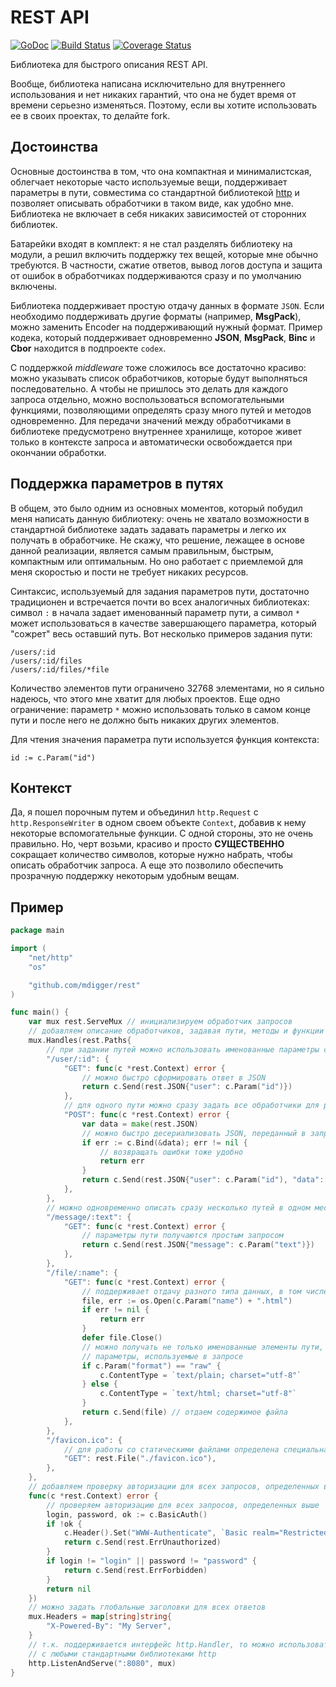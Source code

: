 # REST API

[![GoDoc](https://godoc.org/github.com/mdigger/rest?status.svg)](https://godoc.org/github.com/mdigger/rest)
[![Build Status](https://travis-ci.org/mdigger/rest.svg)](https://travis-ci.org/mdigger/rest)
[![Coverage Status](https://coveralls.io/repos/mdigger/rest/badge.svg?branch=master&service=github)](https://coveralls.io/github/mdigger/rest?branch=master)

Библиотека для быстрого описания REST API.

Вообще, библиотека написана исключительно для внутреннего использования и
нет никаких гарантий, что она не будет время от времени серьезно изменяться.
Поэтому, если вы хотите использовать ее в своих проектах, то делайте fork.


## Достоинства

Основные достоинства в том, что она компактная и минималистская, облегчает
некоторые часто используемые вещи, поддерживает параметры в пути, совместима
со стандартной библиотекой [http](https://golang.org/pkg/net/http/) 
и позволяет описывать обработчики в таком виде, как удобно мне. Библиотека 
не включает в себя никаких зависимостей от сторонних библиотек.

Батарейки входят в комплект: я не стал разделять библиотеку на модули, а
решил включить поддержку тех вещей, которые мне обычно требуются. В
частности, сжатие ответов, вывод логов доступа и защита от ошибок в
обработчиках поддерживаются сразу и по умолчанию включены.

Библиотека поддерживает простую отдачу данных в формате `JSON`. Если
необходимо поддерживать другие форматы (например, **MsgPack**), можно
заменить Encoder на поддерживающий нужный формат. Пример кодека, который
поддерживает одновременно **JSON**, **MsgPack**, **Binc** и **Cbor** 
находится в подпроекте `codex`.

С поддержкой _middleware_ тоже сложилось все достаточно красиво: можно
указывать список обработчиков, которые будут выполняться последовательно.
А чтобы не пришлось это делать для каждого запроса отдельно, можно
воспользоваться вспомогательными функциями, позволяющими определять сразу
много путей и методов одновременно. Для передачи значений между
обработчиками в библиотеке предусмотрено внутреннее хранилище, которое
живет только в контексте запроса и автоматически освобождается при окончании
обработки.


## Поддержка параметров в путях

В общем, это было одним из основных моментов, который побудил меня написать
данную библиотеку: очень не хватало возможности в стандартной библиотеке
задать задавать параметры и легко их получать в обработчике. Не скажу, что
решение, лежащее в основе данной реализации, является самым правильным,
быстрым, компактным или оптимальным. Но оно работает с приемлемой для меня
скоростью и пости не требует никаких ресурсов.

Синтаксис, используемый для задания параметров пути, достаточно традиционен
и встречается почти во всех аналогичных библиотеках: символ `:` в начала
задает именованный параметр пути, а символ `*` может использоваться в
качестве завершающего параметра, который "сожрет" весь оставший путь. Вот
несколько примеров задания пути:

	/users/:id
	/users/:id/files
	/users/:id/files/*file

Количество элементов пути ограничено 32768 элементами, но я сильно надеюсь,
что этого мне хватит для любых проектов. Еще одно ограничение: параметр
`*` можно использовать только в самом конце пути и после него не должно
быть никаких других элементов.

Для чтения значения параметра пути используется функция контекста:

	id := c.Param("id")


## Контекст

Да, я пошел порочным путем и объединил `http.Request` с `http.ResponseWriter`
в одном своем объекте `Context`, добавив к нему некоторые вспомогательные
функции. С одной стороны, это не очень правильно. Но, черт возьми, красиво
и просто **СУЩЕСТВЕННО** сокращает количество символов, которые нужно набрать,
чтобы описать обработчик запроса. А еще это позволило обеспечить прозрачную
поддержку некоторым удобным вещам.


## Пример

```go
package main

import (
	"net/http"
	"os"

	"github.com/mdigger/rest"
)

func main() {
	var mux rest.ServeMux // инициализируем обработчик запросов
	// добавляем описание обработчиков, задавая пути, методы и функции их обработки
	mux.Handles(rest.Paths{
		// при задании путей можно использовать именованные параметры с ':'
		"/user/:id": {
			"GET": func(c *rest.Context) error {
				// можно быстро сформировать ответ в JSON
				return c.Send(rest.JSON{"user": c.Param("id")})
			},
			// для одного пути можно сразу задать все обработчики для разных методов
			"POST": func(c *rest.Context) error {
				var data = make(rest.JSON)
				// можно быстро десериализовать JSON, переданный в запросе, в объект
				if err := c.Bind(&data); err != nil {
					// возвращать ошибки тоже удобно
					return err
				}
				return c.Send(rest.JSON{"user": c.Param("id"), "data": data})
			},
		},
		// можно одновременно описать сразу несколько путей в одном месте
		"/message/:text": {
			"GET": func(c *rest.Context) error {
				// параметры пути получаются простым запросом
				return c.Send(rest.JSON{"message": c.Param("text")})
			},
		},
		"/file/:name": {
			"GET": func(c *rest.Context) error {
				// поддерживает отдачу разного типа данных, в том числе и файлов
				file, err := os.Open(c.Param("name") + ".html")
				if err != nil {
					return err
				}
				defer file.Close()
				// можно получать не только именованные элементы пути, но
				// параметры, используемые в запросе
				if c.Param("format") == "raw" {
					c.ContentType = `text/plain; charset="utf-8"`
				} else {
					c.ContentType = `text/html; charset="utf-8"`
				}
				return c.Send(file) // отдаем содержимое файла
			},
		},
		"/favicon.ico": {
			// для работы со статическими файлами определена специальная функция
			"GET": rest.File("./favicon.ico"),
		},
	}, 
	// добавляем проверку авторизации для всех запросов, определенных выше
	func(c *rest.Context) error {
		// проверяем авторизацию для всех запросов, определенных выше
		login, password, ok := c.BasicAuth()
		if !ok {
			c.Header().Set("WWW-Authenticate", `Basic realm="Restricted"`)
			return c.Send(rest.ErrUnauthorized)
		}
		if login != "login" || password != "password" {
			return c.Send(rest.ErrForbidden)
		}
		return nil
	})
	// можно задать глобальные заголовки для всех ответов
	mux.Headers = map[string]string{
		"X-Powered-By": "My Server",
	}
	// т.к. поддерживается интерфейс http.Handler, то можно использовать
	// с любыми стандартными библиотеками http
	http.ListenAndServe(":8080", mux)
}
```